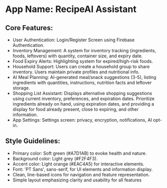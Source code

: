 # **App Name**: RecipeAI Assistant

## Core Features:

- User Authentication: Login/Register Screen using Firebase Authentication.
- Inventory Management: A system for inventory tracking (ingredients, foods, leftovers) with quantity, container size, and expiry date.
- Food Expiry Alerts: Highlighting system for expired/high-risk foods.
- Household Support: Users can create a household group to share inventory. Users maintain private profiles and nutritional info.
- AI Meal Planning: AI-generated meal/snack suggestions (3-5), listing ingredients with quantities, instructions, nutrition facts and leftover storage.
- Shopping List Assistant: Displays alternative shopping suggestions using current inventory, preferences, and expiration dates. Prioritize ingredients already on hand, using expiration dates, and providing a display for food already present, close to expiring, and other information.
- App Settings: Settings screen: privacy, encryption, notifications, AI opt-in.

## Style Guidelines:

- Primary color: Soft green (#A7D1AB) to evoke health and nature.
- Background color: Light grey (#F2F4F3).
- Accent color: Light orange (#EAC4A5) for interactive elements.
- Font: 'PT Sans', sans-serif, for UI elements and information display.
- Clean, line-based icons for navigation and feature representation.
- Simple layout emphasizing clarity and usability for all features
